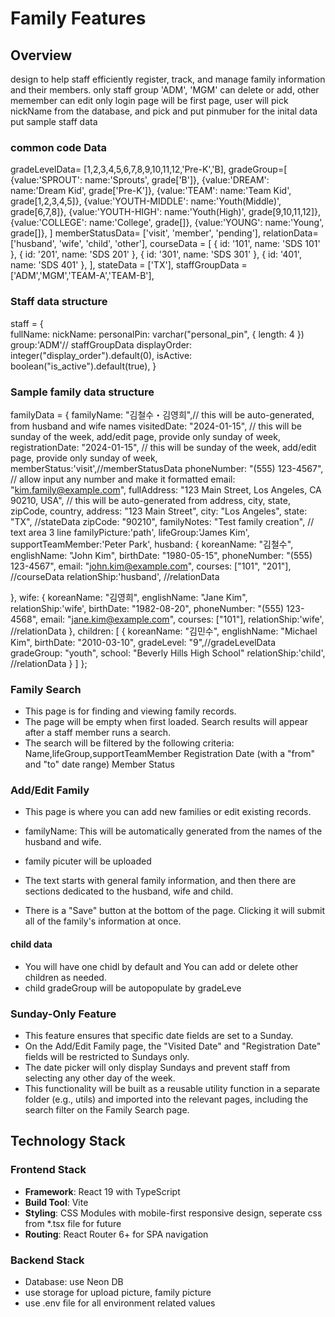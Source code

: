 # Family  Features

## Overview
design to help staff efficiently register, track, and manage family information and their members.
only staff group 'ADM', 'MGM' can delete or add, other memember can edit only
login page will be first page, user will pick nickName from the database, and pick and put pinmuber
for the inital data put sample staff data
### common code Data 

gradeLevelData= [1,2,3,4,5,6,7,8,9,10,11,12,'Pre-K','B],
gradeGroup=[
  {value:'SPROUT': name:'Sprouts', grade['B']},
  {value:'DREAM': name:'Dream Kid', grade['Pre-K']},
  {value:'TEAM': name:'Team Kid', grade[1,2,3,4,5]},
  {value:'YOUTH-MIDDLE': name:'Youth(Middle)', grade[6,7,8]},
  {value:'YOUTH-HIGH': name:'Youth(High)', grade[9,10,11,12]},
  {value:'COLLEGE': name:'College', grade[]},
  {value:'YOUNG': name:'Young', grade[]},
]
memberStatusData= ['visit', 'member', 'pending'],
relationData= ['husband', 'wife', 'child', 'other'],
courseData = [
  { id: '101', name: 'SDS 101' },
  { id: '201', name: 'SDS 201' },
  { id: '301', name: 'SDS 301' },
  { id: '401', name: 'SDS 401' },
],
stateData = ['TX'],
staffGroupData = ['ADM','MGM','TEAM-A','TEAM-B'],


### Staff data  structure
staff = {	
  fullName:
  nickName:
	personalPin: varchar("personal_pin", { length: 4 })
	group:'ADM'// staffGroupData
	displayOrder: integer("display_order").default(0),
	isActive: boolean("is_active").default(true),
}


### Sample family data  structure
familyData = {
  familyName: "김철수・김영희",// this will be auto-generated, from husband and wife names
  visitedDate: "2024-01-15", // this will be sunday of the week, add/edit page, provide only sunday of week, 
  registrationDate: "2024-01-15", // this will be sunday of the week, add/edit page, provide only sunday of week, 
  memberStatus:'visit',//memberStatusData
  phoneNumber: "(555) 123-4567", // allow input any number and make it formatted
  email: "kim.family@example.com",
  fullAddress: "123 Main Street, Los Angeles, CA 90210, USA", // this will be auto-generated from address, city, state, zipCode, country,
  address: "123 Main Street",
  city: "Los Angeles",
  state: "TX", //stateData 
  zipCode: "90210",
  familyNotes: "Test family creation", //  text area 3 line
  familyPicture:'path',
  lifeGroup:'James Kim',
  supportTeamMember:'Peter Park',
  husband: {
    koreanName: "김철수",
    englishName: "John Kim",
    birthDate: "1980-05-15",
    phoneNumber: "(555) 123-4567",
    email: "john.kim@example.com",
    courses: ["101", "201"], //courseData
    relationShip:'husband', //relationData

  },
  wife: {
    koreanName: "김영희",
    englishName: "Jane Kim", 
    relationShip:'wife',
    birthDate: "1982-08-20",
    phoneNumber: "(555) 123-4568",
    email: "jane.kim@example.com",
    courses: ["101"],
    relationShip:'wife', //relationData
  },
  children: [
    {
      koreanName: "김민수",
      englishName: "Michael Kim",
      birthDate: "2010-03-10",
      gradeLevel: "9",//gradeLevelData 
      gradeGroup: "youth",
      school: "Beverly Hills High School"
      relationShip:'child', //relationData
    }
  ]
};

### Family Search
- This page is for finding and viewing family records.
- The page will be empty when first loaded. Search results will appear after a staff member runs a search.
- The search will be filtered by the following criteria:
Name,lifeGroup,supportTeamMember
Registration Date (with a "from" and "to" date range)
Member Status 

### Add/Edit Family
- This page is where you can add new families or edit existing records.
- familyName: This will be automatically generated from the names of the husband and wife.
- family picuter will be uploaded
- The text starts with general family information, and then there are sections dedicated to the husband, wife and child.

- There is a "Save" button at the bottom of the page. Clicking it will submit all of the family's information at once.
#### child data
- You will have one chidl by default and You can add or delete other children as needed.
- child gradeGroup will be autopopulate by gradeLeve


### Sunday-Only Feature
- This feature ensures that specific date fields are set to a Sunday.
- On the Add/Edit Family page, the "Visited Date" and "Registration Date" fields will be restricted to Sundays only.
- The date picker will only display Sundays and prevent staff from selecting any other day of the week.
- This functionality will be built as a reusable utility function in a separate folder (e.g., utils) and imported into the relevant pages, including the search filter on the Family Search page.

## Technology Stack

### Frontend Stack
- **Framework**: React 19 with TypeScript
- **Build Tool**: Vite 
- **Styling**: CSS Modules with mobile-first responsive design, seperate css from *.tsx file for future
- **Routing**: React Router 6+ for SPA navigation

### Backend Stack
- Database: use Neon DB
- use storage for upload picture, family picture
- use .env file for all environment related values